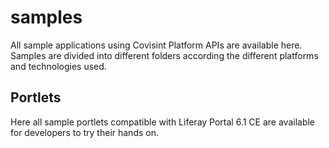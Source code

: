 # samples
All sample applications using Covisint Platform APIs are available here. Samples are divided into different folders according the different platforms and technologies used.
## Portlets
Here all sample portlets compatible with Liferay Portal 6.1 CE are available for developers to try their hands on.
